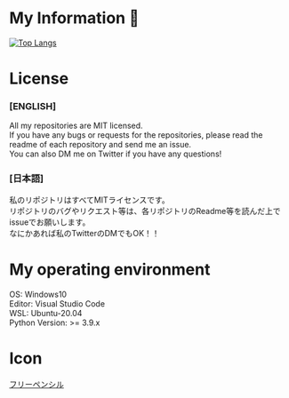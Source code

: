 # My Information 👋

[![Top Langs](https://github-readme-stats-h5wyiru82-bonnetponta.vercel.app/api/top-langs/?username=BonnetPonta&layout=compact&theme=radical)](https://github.com/anuraghazra/github-readme-stats)  


# License  
### [ENGLISH]  
All my repositories are MIT licensed.  
If you have any bugs or requests for the repositories, please read the readme of each repository and send me an issue.  
You can also DM me on Twitter if you have any questions!  
  
### [日本語]  
私のリポジトリはすべてMITライセンスです。    
リポジトリのバグやリクエスト等は、各リポジトリのReadme等を読んだ上でissueでお願いします。  
なにかあれば私のTwitterのDMでもOK！！  

# My operating environment  
OS: Windows10  
Editor: Visual Studio Code  
WSL: Ubuntu-20.04  
Python Version: >= 3.9.x  

# Icon
[フリーペンシル](https://iconbu.com/)
